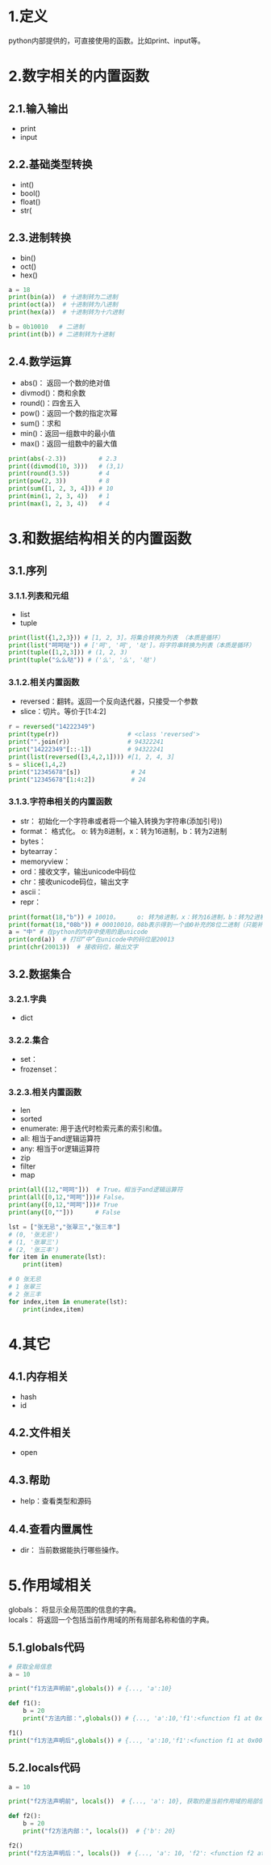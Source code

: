 # 1.定义
python内部提供的，可直接使用的函数。比如print、input等。
# 2.数字相关的内置函数
## 2.1.输入输出
- print
- input
## 2.2.基础类型转换
- int()
- bool()
- float()
- str(
## 2.3.进制转换
- bin()
- oct()
- hex()

```python
a = 18
print(bin(a))  # 十进制转为二进制
print(oct(a))  # 十进制转为八进制
print(hex(a))  # 十进制转为十六进制

b = 0b10010   # 二进制
print(int(b)) # 二进制转为十进制
```
## 2.4.数学运算
- abs()： 返回一个数的绝对值
- divmod()：商和余数
- round()：四舍五入
- pow()：返回一个数的指定次幂
- sum()：求和
- min()：返回一组数中的最小值
- max()：返回一组数中的最大值
```python
print(abs(-2.3))         # 2.3
print((divmod(10, 3)))   # (3,1)
print(round(3.5))        # 4
print(pow(2, 3))         # 8
print(sum([1, 2, 3, 4])) # 10
print(min(1, 2, 3, 4))   # 1
print(max(1, 2, 3, 4))   # 4
```
# 3.和数据结构相关的内置函数
## 3.1.序列
### 3.1.1.列表和元组
- list
- tuple
```python
print(list({1,2,3})) # [1, 2, 3]。将集合转换为列表 （本质是循环）
print(list("呵呵哒")) # ['呵', '呵', '哒']。将字符串转换为列表（本质是循环）
print(tuple([1,2,3])) # (1, 2, 3)
print(tuple("么么哒")) # ('么', '么', '哒')
```
### 3.1.2.相关内置函数
- reversed：翻转。返回一个反向迭代器，只接受一个参数
- slice：切片。等价于[1:4:2]
```python
r = reversed("14222349")
print(type(r))                   # <class 'reversed'>
print("".join(r))                # 94322241
print("14222349"[::-1])          # 94322241
print(list(reversed([3,4,2,1]))) #[1, 2, 4, 3]
s = slice(1,4,2)
print("12345678"[s])              # 24
print("12345678"[1:4:2])          # 24
```
### 3.1.3.字符串相关的内置函数
- str： 初始化一个字符串或者将一个输入转换为字符串(添加引号))
- format： 格式化。 o: 转为8进制，x：转为16进制，b：转为2进制
- bytes：
- bytearray：
- memoryview：
- ord：接收文字，输出unicode中码位
- chr：接收unicode码位，输出文字
- ascii：
- repr：
```python
print(format(18,"b")) # 10010。     o: 转为8进制，x：转为16进制，b：转为2进制
print(format(18,"08b")) # 00010010。08b表示得到一个由0补充的8位二进制（只能补齐不能切割）
a = "中" # 在python的内存中使用的是unicode
print(ord(a))  # 打印“中”在unicode中的码位是20013
print(chr(20013))  # 接收码位，输出文字
```
## 3.2.数据集合
### 3.2.1.字典
- dict
### 3.2.2.集合
- set：
- frozenset：
### 3.2.3.相关内置函数
- len
- sorted
- enumerate: 用于迭代时检索元素的索引和值。
- all: 相当于and逻辑运算符
- any: 相当于or逻辑运算符
- zip
- filter
- map
```python
print(all([12,"呵呵"]))  # True。相当于and逻辑运算符
print(all([0,12,"呵呵"]))# False。
print(any([0,12,"呵呵"]))# True
print(any([0,""]))      # False

lst = ["张无忌","张翠三","张三丰"]
# (0, '张无忌')
# (1, '张翠三')
# (2, '张三丰')
for item in enumerate(lst):
    print(item)

# 0 张无忌
# 1 张翠三
# 2 张三丰
for index,item in enumerate(lst):
    print(index,item)
```
# 4.其它
## 4.1.内存相关
- hash
- id
## 4.2.文件相关
- open
## 4.3.帮助
- help：查看类型和源码
## 4.4.查看内置属性
- dir： 当前数据能执行哪些操作。
# 5.作用域相关
globals： 将显示全局范围的信息的字典。 </br>
locals： 将返回一个包括当前作用域的所有局部名称和值的字典。</br>
## 5.1.globals代码
```python
# 获取全局信息
a = 10

print("f1方法声明前",globals()) # {..., 'a':10}

def f1():
    b = 20
    print("方法内部：",globals()) # {..., 'a':10,'f1':<function f1 at 0x0000026A0A133E20>}

f1()
print("f1方法声明后",globals()) # {..., 'a':10,'f1':<function f1 at 0x0000026A0A133E20>}
```
## 5.2.locals代码
```python
a = 10

print("f2方法声明前", locals())  # {..., 'a': 10}, 获取的是当前作用域的局部信息

def f2():
    b = 20
    print("f2方法内部：", locals())  # {'b': 20}

f2()
print("f2方法声明后：", locals())  # {..., 'a': 10, 'f2': <function f2 at 0x0000010890B03E20>
```